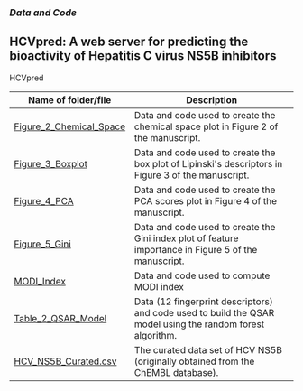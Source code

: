 ### *Data and Code*
## HCVpred: A web server for predicting the bioactivity of Hepatitis C virus NS5B inhibitors
HCVpred

Name of folder/file | Description
--- | ---
[Figure_2_Chemical_Space](https://github.com/chaninlab/hcvpred/tree/master/Figure_2_Chemical_Space) | Data and code used to create the chemical space plot in Figure 2 of the manuscript.
[Figure_3_Boxplot](https://github.com/chaninlab/hcvpred/tree/master/Figure_3_Boxplot) | Data and code used to create the box plot of Lipinski's descriptors in Figure 3 of the manuscript.
[Figure_4_PCA](https://github.com/chaninlab/hcvpred/tree/master/Figure_4_PCA) | Data and code used to create the PCA scores plot in Figure 4 of the manuscript.
[Figure_5_Gini](https://github.com/chaninlab/hcvpred/tree/master/Figure_5_Gini) | Data and code used to create the Gini index plot of feature importance in Figure 5 of the manuscript.
[MODI_Index](https://github.com/chaninlab/hcvpred/tree/master/MODI_Index) | Data and code used to compute MODI index
[Table_2_QSAR_Model](https://github.com/chaninlab/hcvpred/tree/master/Table_2_QSAR_Model) | Data (12 fingerprint descriptors) and code used to build the QSAR model using the random forest algorithm.
[HCV_NS5B_Curated.csv](https://github.com/chaninlab/hcvpred/blob/master/HCV_NS5B_Curated.csv) | The curated data set of HCV NS5B (originally obtained from the ChEMBL database).
